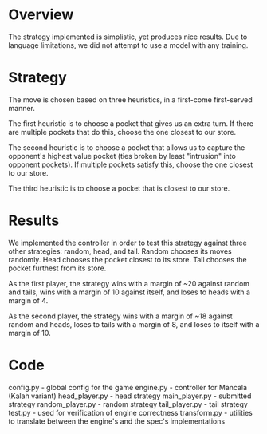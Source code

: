 # Overview

The strategy implemented is simplistic, yet produces nice results. Due to language limitations, we did not attempt to use a model with any training.

# Strategy

The move is chosen based on three heuristics, in a first-come first-served manner.

The first heuristic is to choose a pocket that gives us an extra turn. If there are multiple pockets that do this, choose the one closest to our store.

The second heuristic is to choose a pocket that allows us to capture the opponent's highest value pocket (ties broken by least "intrusion" into opponent pockets). If multiple pockets satisfy this, choose the one closest to our store.

The third heuristic is to choose a pocket that is closest to our store.

# Results

We implemented the controller in order to test this strategy against three other strategies: random, head, and tail. Random chooses its moves randomly. Head chooses the pocket closest to its store. Tail chooses the pocket furthest from its store.

As the first player, the strategy wins with a margin of ~20 against random and tails, wins with a margin of 10 against itself, and loses to heads with a margin of 4.

As the second player, the strategy wins with a margin of ~18 against random and heads, loses to tails with a margin of 8, and loses to itself with a margin of 10.

# Code

config.py - global config for the game
engine.py - controller for Mancala (Kalah variant)
head_player.py - head strategy
main_player.py - submitted strategy
random_player.py - random strategy
tail_player.py - tail strategy
test.py - used for verification of engine correctness
transform.py - utilities to translate between the engine's and the spec's implementations